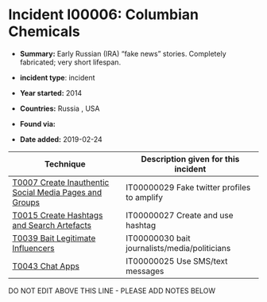 # Incident I00006: Columbian Chemicals

* **Summary:** Early Russian (IRA) “fake news” stories. Completely fabricated; very short lifespan. 

* **incident type**: incident

* **Year started:** 2014

* **Countries:** Russia , USA

* **Found via:** 

* **Date added:** 2019-02-24
 

| Technique | Description given for this incident |
| --------- | ------------------------- |
| [T0007 Create Inauthentic Social Media Pages and Groups](../../generated_pages/techniques/T0007.md) | IT00000029 Fake twitter profiles to amplify |
| [T0015 Create Hashtags and Search Artefacts](../../generated_pages/techniques/T0015.md) | IT00000027 Create and use hashtag |
| [T0039 Bait Legitimate Influencers](../../generated_pages/techniques/T0039.md) | IT00000030 bait journalists/media/politicians |
| [T0043 Chat Apps](../../generated_pages/techniques/T0043.md) | IT00000025 Use SMS/text messages |


DO NOT EDIT ABOVE THIS LINE - PLEASE ADD NOTES BELOW
